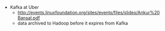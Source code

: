 - Kafka at Uber
  - http://events.linuxfoundation.org/sites/events/files/slides/Ankur%20Bansal.pdf
  - data archived to Hadoop before it expires from Kafka
